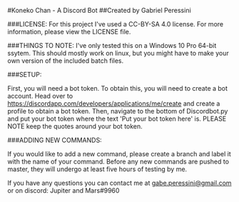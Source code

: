 #Koneko Chan - A Discord Bot
##Created by Gabriel Peressini

###LICENSE:
For this project I've used a CC-BY-SA 4.0 license. For more information, please view the LICENSE file.

###THINGS TO NOTE:
I've only tested this on a Windows 10 Pro 64-bit ssytem. This should mostly work on linux, but you might have to make your own version of the included batch files.


###SETUP:

First, you will need a bot token. To obtain this, you will need to create a bot account. Head over to https://discordapp.com/developers/applications/me/create and create a profile to obtain a bot token.
Then, navigate to the bottom of Discordbot.py and put your bot token where the text 'Put your bot token here' is. PLEASE NOTE keep the quotes around your bot token.


###ADDING NEW COMMANDS:

If you would like to add a new command, please create a branch and label it with the name of your command. Before any new commands are pushed to master, they will undergo at least five hours of testing by me.


If you have any questions you can contact me at gabe.peressini@gmail.com or on discord: Jupiter and Mars#9960
